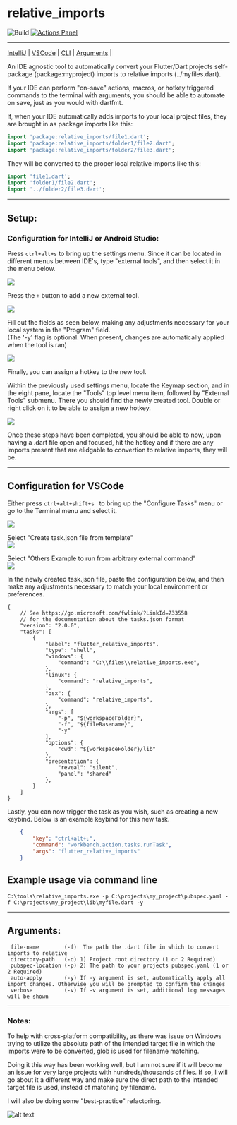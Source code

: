 # relative_imports
![Build](https://github.com/instance-id/relative_imports/workflows/Build/badge.svg) [![Actions Panel](https://img.shields.io/badge/actionspanel-enabled-brightgreen)](https://www.actionspanel.app/app/instance-id/relative_imports)

---
[ IntelliJ](#setup) | [VSCode](#configuration-for-vscode) | [CLI](#example-usage-via-command-line) | [Arguments](#arguments) |  


An IDE agnostic tool to automatically convert your Flutter/Dart projects self-package (package:myproject) imports to relative imports (../myfiles.dart).   

If your IDE can perform "on-save" actions, macros, or hotkey triggered commands to the terminal with arguments, you should be able to automate on save, just as you would with dartfmt.  


If, when your IDE automatically adds imports to your local project files, they are brought in as package imports like this:
```dart
import 'package:relative_imports/file1.dart';
import 'package:relative_imports/folder1/file2.dart';
import 'package:relative_imports/folder2/file3.dart';
```
They will be converted to the proper local relative imports like this:
```dart
import 'file1.dart';
import 'folder1/file2.dart';
import '../folder2/file3.dart';
```

---

## Setup:  
### **<a name="setup-intellij">Configuration for IntelliJ or Android Studio:</a>**
Press ```ctrl+alt+s``` to bring up the settings menu.
Since it can be located in different menus between IDE's, type "external tools", and then select it in the menu below.

![](https://i.imgur.com/0HY4fTO.png)

Press the ```+``` button to add a new external tool.

![](https://i.imgur.com/0cZsk5w.png)


Fill out the fields as seen below, making any adjustments necessary for your local system in the "Program" field.  
(The '-y' flag is optional. When present, changes are automatically applied when the tool is ran)

![](https://i.imgur.com/gWsWoYI.png)

Finally, you can assign a hotkey to the new tool.  

Within the previously used settings menu, locate the Keymap section, and in the eight pane, locate the "Tools" top level menu item, followed by "External Tools" submenu. There you should find the newly created tool. Double or right click on it to be able to assign a new hotkey. 

![](https://i.imgur.com/jFqFvI0.png)

Once these steps have been completed, you should be able to now, upon having a .dart file open and focused, hit the hotkey and if there are any imports present that are elidgable to convertion to relative imports, they will be.

---

## **Configuration for VSCode**

Either press ```ctrl+alt+shift+s ``` to bring up the "Configure Tasks" menu
or go to the Terminal menu and select it.

![](https://i.imgur.com/nV5kYUB.png)

Select "Create task.json file from template"  
![](https://i.imgur.com/1xoytR1.png)

Select "Others Example to run from arbitrary external command"  
![](https://i.imgur.com/J6VwEmT.png)

In the newly created task.json file, paste the configuration below, and then make any adjustments necessary to match your local environment or preferences.

```json5
{
    // See https://go.microsoft.com/fwlink/?LinkId=733558
    // for the documentation about the tasks.json format
    "version": "2.0.0",
    "tasks": [
        {
            "label": "flutter_relative_imports",
            "type": "shell",
            "windows": {
                "command": "C:\\files\\relative_imports.exe",
            },
            "linux": {
                "command": "relative_imports",
            },
            "osx": {
                "command": "relative_imports",
            },
            "args": [
                "-p", "${workspaceFolder}",
                "-f", "${fileBasename}",
                "-y"
            ],
            "options": {
                "cwd": "${workspaceFolder}/lib"
            },
            "presentation": {
                "reveal": "silent",
                "panel": "shared"
            },
        }
    ]
}
```

Lastly, you can now trigger the task as you wish, such as creating a new keybind. Below is an example keybind for this new task.

```json
    {
        "key": "ctrl+alt+;",
        "command": "workbench.action.tasks.runTask",
        "args": "flutter_relative_imports"
    }
```

## Example usage via command line
```
C:\tools\relative_imports.exe -p C:\projects\my_project\pubspec.yaml -f C:\projects\my_project\lib\myfile.dart -y
```

---
## Arguments:  
```
 file-name        (-f)  The path the .dart file in which to convert imports to relative
 directory-path   (-d) 1) Project root directory (1 or 2 Required)
 pubspec-location (-p) 2) The path to your projects pubspec.yaml (1 or 2 Required)
 auto-apply       (-y) If -y argument is set, automatically apply all import changes. Otherwise you will be prompted to confirm the changes        
 verbose          (-v) If -v argument is set, additional log messages will be shown
```

---
### Notes:  
To help with cross-platform compatibility, as there was issue on Windows trying to utilize the absolute path of the 
intended target file in which the imports were to be converted, glob is used for filename matching.

Doing it this way has been working well, but I am not sure if it will become an issue for very large projects 
with hundreds/thousands of files. If so, I will go about it a different way and make sure the direct path to the 
intended target file is used, instead of matching by filename.

I will also be doing some "best-practice" refactoring.


![alt text](https://i.imgur.com/cg5ow2M.png "instance.id")
